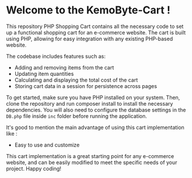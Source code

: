 # Welcome to the KemoByte-Cart !
This repository PHP Shopping Cart contains all the necessary code to set up a functional shopping cart for an e-commerce website.
The cart is built using PHP, allowing for easy integration with any existing PHP-based website.

The codebase includes features such as:

- Adding and removing items from the cart
- Updating item quantities
- Calculating and displaying the total cost of the cart
- Storing cart data in a session for persistence across pages

To get started, make sure you have PHP installed on your system. Then, clone the repository and run composer install to install the necessary dependencies. 
You will also need to configure the database settings in the `DB.php` file inside `inc` folder before running the application.

It's good to mention the main advantage of using this cart implementation like :
- Easy to use and customize

This cart implementation is a great starting point for any e-commerce website,
and can be easily modified to meet the specific needs of your project.
Happy coding!
